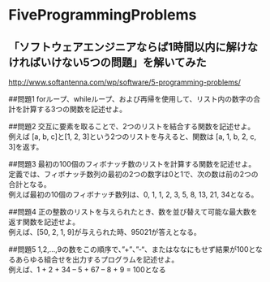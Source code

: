 # FiveProgrammingProblems
「ソフトウェアエンジニアならば1時間以内に解けなければいけない5つの問題」を解いてみた
---
http://www.softantenna.com/wp/software/5-programming-problems/

##問題1
forループ、whileループ、および再帰を使用して、リスト内の数字の合計を計算する3つの関数を記述せよ。

##問題2
交互に要素を取ることで、2つのリストを結合する関数を記述せよ。  
例えば [a, b, c]と[1, 2, 3]という2つのリストを与えると、関数は [a, 1, b, 2, c, 3]を返す。

##問題3
最初の100個のフィボナッチ数のリストを計算する関数を記述せよ。  
定義では、フィボナッチ数列の最初の2つの数字は0と1で、次の数は前の2つの合計となる。  
例えば最初の10個のフィボナッチ数列は、0, 1, 1, 2, 3, 5, 8, 13, 21, 34となる。

##問題4
正の整数のリストを与えられたとき、数を並び替えて可能な最大数を返す関数を記述せよ。  
例えば、[50, 2, 1, 9]が与えられた時、95021が答えとなる。

##問題5
1,2,…,9の数をこの順序で、”+”、”-“、またはななにもせず結果が100となるあらゆる組合せを出力するプログラムを記述せよ。  
例えば、1 + 2 + 34 – 5 + 67 – 8 + 9 = 100となる
